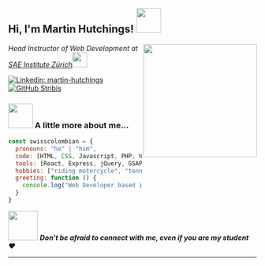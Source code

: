 <h2> Hi, I'm Martin Hutchings! <img src="https://media.giphy.com/media/26Fxy3Iz1ari8oytO/giphy.gif" width="50"></h2>
<img align='right' src="https://media1.giphy.com/media/zKAUwFIbFiKAyCrKjZ/giphy.gif" width="230">
<p><em>Head Instructor of Web Development at <a href="http://www.sae.ch">SAE Institute Zürich</a><img src="https://media4.giphy.com/media/d9AC9cKuNu165UxNtj/giphy.gif" width="30">
</em></p>

[![Linkedin: martin-hutchings](https://img.shields.io/badge/-martinhutchings-blue?style=flat-square&logo=Linkedin&logoColor=white&link=https://www.linkedin.com/in/martin-hutchings-a2417883/)](https://www.linkedin.com/in/martin-hutchings-a2417883/)
[![GitHub Stribis](https://img.shields.io/github/followers/stribis?label=follow&style=social)](https://github.com/stribis)


### <img src="https://media4.giphy.com/media/lRLzrbhmh5pFf4jOga/giphy.gif" width="50"> A little more about me...  

```javascript
const swisscolombian = {
  pronouns: "he" | "him",
  code: [HTML, CSS, Javascript, PHP, Node, Python],
  tools: [React, Express, jQuery, GSAP, Laravel],
  hobbies: ["riding motorcycle", "tennis", "gaming", "programming"],
  greeting: function () {
    console.log("Web Developer based in Zürich")
  }
}
```

<img src="https://media1.giphy.com/media/KH3EFVAvUtbxgAWpMj/giphy.gif" width="60"> <em><b>Don't be afraid to connect with me, even if you are my student</b> ❤️</em>

---
